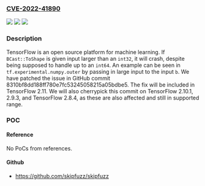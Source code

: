 ### [CVE-2022-41890](https://cve.mitre.org/cgi-bin/cvename.cgi?name=CVE-2022-41890)
![](https://img.shields.io/static/v1?label=Product&message=tensorflow&color=blue)
![](https://img.shields.io/static/v1?label=Version&message=n%2Fa&color=blue)
![](https://img.shields.io/static/v1?label=Vulnerability&message=CWE-704%3A%20Incorrect%20Type%20Conversion%20or%20Cast&color=brighgreen)

### Description

TensorFlow is an open source platform for machine learning. If `BCast::ToShape` is given input larger than an `int32`, it will crash, despite being supposed to handle up to an `int64`. An example can be seen in `tf.experimental.numpy.outer` by passing in large input to the input `b`. We have patched the issue in GitHub commit 8310bf8dd188ff780e7fc53245058215a05bdbe5. The fix will be included in TensorFlow 2.11. We will also cherrypick this commit on TensorFlow 2.10.1, 2.9.3, and TensorFlow 2.8.4, as these are also affected and still in supported range.

### POC

#### Reference
No PoCs from references.

#### Github
- https://github.com/skipfuzz/skipfuzz

